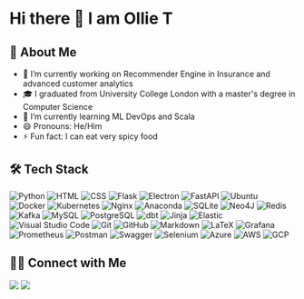 # Hi there 👋 I am Ollie T

## 🦊 About Me

- 🔭 I’m currently working on Recommender Engine in Insurance and advanced customer analytics
- 🎓 I graduated from University College London with a master's degree in Computer Science
- 🌱 I’m currently learning ML DevOps and Scala
- 😄 Pronouns: He/Him
- ⚡ Fun fact: I can eat very spicy food

## 🛠 Tech Stack

![Python](https://img.shields.io/badge/-Python-05122A?style=flat&logo=python)
![HTML](https://img.shields.io/badge/-HTML-05122A?style=flat&logo=HTML5)
![CSS](https://img.shields.io/badge/-CSS-05122A?style=flat&logo=CSS3&logoColor=1572B6)
![Flask](https://img.shields.io/badge/-Flask-05122A?style=flat&logo=flask)
![Electron](https://img.shields.io/badge/-Electron-05122A?style=flat&logo=Electron)
![FastAPI](https://img.shields.io/badge/-FastAPI-05122A?style=flat&logo=FastAPI)
![Ubuntu](https://img.shields.io/badge/-Ubuntu-05122A?style=flat&logo=Ubuntu)
![Docker](https://img.shields.io/badge/-Docker-05122A?style=flat&logo=Docker)
![Kubernetes](https://img.shields.io/badge/-Kubernetes-05122A?style=flat&logo=Kubernetes)
![Nginx](https://img.shields.io/badge/-Nginx-05122A?style=flat&logo=Nginx)
![Anaconda](https://img.shields.io/badge/-Anaconda-05122A?style=flat&logo=Anaconda)
![SQLite](https://img.shields.io/badge/-SQLite-05122A?style=flat&logo=SQLite)
![Neo4J](https://img.shields.io/badge/-Neo4J-05122A?style=flat&logo=Neo4J)
![Redis](https://img.shields.io/badge/-Redis-05122A?style=flat&logo=Redis)
![Kafka](https://img.shields.io/badge/-kafka-05122A?style=flat&logo=apachekafka)
![MySQL](https://img.shields.io/badge/-MySQL-05122A?style=flat&logo=MySQL)
![PostgreSQL](https://img.shields.io/badge/-PostgreSQL-05122A?style=flat&logo=postgresql)
![dbt](https://img.shields.io/badge/-dbt-05122A?style=flat&logo=dbt)
![Jinja](https://img.shields.io/badge/-Jinja-05122A?style=flat&logo=Jinja)
![Elastic](https://img.shields.io/badge/-Elastic-05122A?style=flat&logo=Elastic)
![Visual Studio Code](https://img.shields.io/badge/-Visual%20Studio%20Code-05122A?style=flat&logo=visual-studio-code&logoColor=007ACC)
![Git](https://img.shields.io/badge/-Git-05122A?style=flat&logo=git)
![GitHub](https://img.shields.io/badge/-GitHub-05122A?style=flat&logo=github)
![Markdown](https://img.shields.io/badge/-Markdown-05122A?style=flat&logo=markdown)
![LaTeX](https://img.shields.io/badge/-LaTeX-05122A?style=flat&logo=LaTeX)
![Grafana](https://img.shields.io/badge/-Grafana-05122A?style=flat&logo=Grafana)
![Prometheus](https://img.shields.io/badge/-Prometheus-05122A?style=flat&logo=Prometheus)
![Postman](https://img.shields.io/badge/-Postman-05122A?style=flat&logo=Postman)
![Swagger](https://img.shields.io/badge/-Swagger-05122A?style=flat&logo=swagger)
![Selenium](https://img.shields.io/badge/-Selenium-05122A?style=flat&logo=Selenium)
![Azure](https://img.shields.io/badge/-Azure-05122A?style=flat&logo=Microsoft+Azure)
![AWS](https://img.shields.io/badge/-AWS-05122A?style=flat&logo=AMAZON+AWS)
![GCP](https://img.shields.io/badge/-Google%20Cloud%20Platform-05122A?style=flat&logo=GOOGLE+CLOUD)

## 🤝🏻 Connect with Me

<p>
    <a href="mailto:oliver.fengtian@gmail.com"><img src="https://img.shields.io/badge/-Gmail-D14836?style=flat&logo=Gmail&logoColor=white"/></a>
    <a href="https://www.linkedin.com/in/ollie-feng-tian/"><img src="https://img.shields.io/badge/-LinkedIn-D?style=flat&logo=LinkedIn&logoColor=white&color=0A66C2"/></a>
</p>
